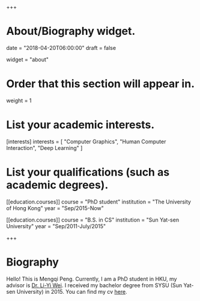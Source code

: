+++
# About/Biography widget.

date = "2018-04-20T06:00:00"
draft = false

widget = "about"

# Order that this section will appear in.
weight = 1

# List your academic interests.
[interests]
  interests = [
    "Computer Graphics",
    "Human Computer Interaction",
    "Deep Learning"
  ]

# List your qualifications (such as academic degrees).
[[education.courses]]
  course = "PhD student"
  institution = "The University of Hong Kong"
  year = "Sep/2015-Now"

[[education.courses]]
  course = "B.S. in CS"
  institution = "Sun Yat-sen University"
  year = "Sep/2011-July/2015"
 
+++

# Biography

Hello! This is Mengqi Peng.
Currently, I am a PhD student in HKU, my advisor is [Dr. Li-Yi Wei](http://liyiwei.org).
I received my bachelor degree from SYSU (Sun Yat-sen University) in 2015.
You can find my cv [here](/files/mengqipeng-cv.pdf).
